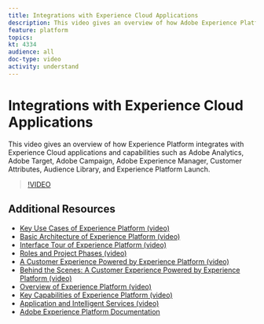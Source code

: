 ```yaml
---
title: Integrations with Experience Cloud Applications
description: This video gives an overview of how Adobe Experience Platform integrates with Experience Cloud applications and capabilities such as Adobe Analytics, Adobe Target, Adobe Campaign, Adobe Experience Manager, Customer Attributes, Audience Library, and Experience Platform Launch.
feature: platform
topics:
kt: 4334
audience: all
doc-type: video
activity: understand
---
```


# Integrations with Experience Cloud Applications

This video gives an overview of how Experience Platform integrates with Experience Cloud applications and capabilities such as Adobe Analytics, Adobe Target, Adobe Campaign, Adobe Experience Manager, Customer Attributes, Audience Library, and Experience Platform Launch.

>[!VIDEO](https://video.tv.adobe.com/v/32553?quality=12&learn=on)

## Additional Resources

* [Key Use Cases of Experience Platform (video)](key-use-cases.md)
* [Basic Architecture of Experience Platform (video)](basic-architecture.md)
* [Interface Tour of Experience Platform (video)](interface-tour.md)
* [Roles and Project Phases (video)](roles-and-project-phases.md)
* [A Customer Experience Powered by Experience Platform (video)](a-customer-experience-powered-by-experience-platform.md)
* [Behind the Scenes: A Customer Experience Powered by Experience Platform (video)](behind-the-scenes-a-customer-experience-powered-by-experience-platform.md)
* [Overview of Experience Platform (video)](overview.md)
* [Key Capabilities of Experience Platform (video)](key-capabilities.md)
* [Application and Intelligent Services (video)](application-and-intelligent-services.md)
* [Adobe Experience Platform Documentation](https://docs.adobe.com/content/help/en/experience-platform/landing/home.html)